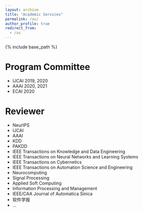 ```yaml
---
layout: archive
title: "Academic Services"
permalink: /as/
author_profile: true
redirect_from:
  - /as
---
```


{% include base_path %}

Program Committee
======
* IJCAI 2019, 2020
* AAAI 2020, 2021
* ECAI 2020

Reviewer
======
* NeurIPS
* IJCAI
* AAAI
* KDD
* PAKDD
* IEEE Transactions on Knowledge and Data Engineering 
* IEEE Transactions on Neural Networks and Learning Systems
* IEEE Transactions on Cybernetics
* IEEE Transactions on Automation Science and Engineering
* Neurocomputing
* Signal Processing
* Applied Soft Computing
* Information Processing and Management
* IEEE/CAA Journal of Automatica Sinica
* 软件学报
* ...

